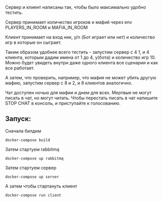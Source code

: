 Сервер и клиент написаны так, чтобы было максимально удобно тестить.

Сервер принимает количество игроков и мафий через env PLAYERS_IN_ROOM и MAFIA_IN_ROOM

Клиент принимает на вход ник, y/n (Бот играет или нет) и количество игр в которые он сыграет.

Таким образом удобнее всего тестить - запустим сервер с 4 1, и 4 клиента, которым дадим имена от 1 до 4, y(бота) и количество игр 10. Можно будет увидеть внутри даже одного клиента все сценарии и как все работает.

А затем, что проверить, например, что мафия не может убить другую мафию, запустим сервер с 8 и 2, и 8 клиентов аналогично.

Чат доступен ночью для мафии и днем для всех. Мертвые не могут писать в чат, но могут читать. Чтобы перестать писать в чат напишите STOP CHAT в консоль, и приступайте к голосованию.

## Запуск:
Сначала билдим
```
docker-compose build
```
Затем стартуем rabbitmq
```
docker-compose up rabbitmq
```
Затем стартуем сервер
```
docker-compose up server
```
А затем чтобы стартануть клиент
```
docker-compose run client 
```
